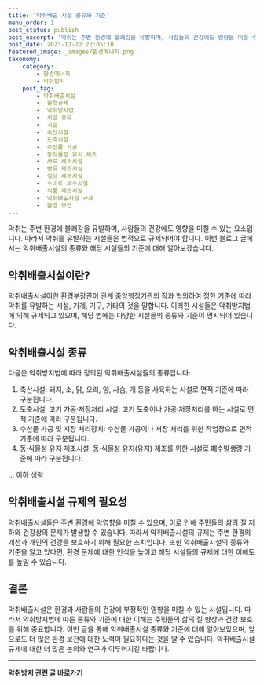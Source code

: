 ```yaml
---
title: '악취배출 시설 종류와 기준'
menu_order: 1
post_status: publish
post_excerpt: '악취는 주변 환경에 불쾌감을 유발하며, 사람들의 건강에도 영향을 미칠 수 있는 요소입니다. 따라서 악취를 유발하는 시설들은 법적으로 규제되어야 합니다. 이번 블로그 글에서는 악취배출시설의 종류와 해당 시설들의 기준에 대해 알아보겠습니다.'
post_date: 2023-12-22 22:05:10
featured_image: _images/환경에너지.png
taxonomy:
    category:
        - 환경에너지
        - 악취방지
    post_tag:
        - 악취배출시설
        -  환경규제
        -  악취방지법
        -  시설 종류
        -  기준
        -  축산시설
        -  도축시설
        -  수산물 가공
        -  동식물성 유지 제조
        -  사료 제조시설
        -  빵류 제조시설
        -  설탕 제조시설
        -  조미료 제조시설
        -  식품 제조시설
        -  악취배출시설 규제
        -  환경 보전
---
```



악취는 주변 환경에 불쾌감을 유발하며, 사람들의 건강에도 영향을 미칠 수 있는 요소입니다. 따라서 악취를 유발하는 시설들은 법적으로 규제되어야 합니다. 이번 블로그 글에서는 악취배출시설의 종류와 해당 시설들의 기준에 대해 알아보겠습니다.

## 악취배출시설이란?

악취배출시설이란 환경부장관이 관계 중앙행정기관의 장과 협의하여 정한 기준에 따라 악취를 유발하는 시설, 기계, 기구, 기타의 것을 말합니다. 이러한 시설들은 악취방지법에 의해 규제되고 있으며, 해당 법에는 다양한 시설들의 종류와 기준이 명시되어 있습니다.

## 악취배출시설 종류

다음은 악취방지법에 따라 정의된 악취배출시설들의 종류입니다:

1. 축산시설: 돼지, 소, 닭, 오리, 양, 사슴, 개 등을 사육하는 시설로 면적 기준에 따라 구분됩니다.
2. 도축시설, 고기 가공·저장처리 시설: 고기 도축이나 가공·저장처리를 하는 시설로 면적 기준에 따라 구분됩니다.
3. 수산물 가공 및 저장 처리장치: 수산물 가공이나 저장 처리를 위한 작업장으로 면적 기준에 따라 구분됩니다.
4. 동·식물성 유지 제조시설: 동·식물성 유지(유지) 제조를 위한 시설로 폐수발생량 기준에 따라 구분됩니다.

... 이하 생략

## 악취배출시설 규제의 필요성

악취배출시설들은 주변 환경에 악영향을 미칠 수 있으며, 이로 인해 주민들의 삶의 질 저하와 건강상의 문제가 발생할 수 있습니다. 따라서 악취배출시설의 규제는 주변 환경의 개선과 개인의 건강을 보호하기 위해 필요한 조치입니다. 또한 악취배출시설의 종류와 기준을 알고 있다면, 환경 문제에 대한 인식을 높이고 해당 시설들의 규제에 대한 이해도를 높일 수 있습니다.

## 결론

악취배출시설은 환경과 사람들의 건강에 부정적인 영향을 미칠 수 있는 시설입니다. 따라서 악취방지법에 따른 종류와 기준에 대한 이해는 주민들의 삶의 질 향상과 건강 보호를 위해 중요합니다. 이번 글을 통해 악취배출시설 종류와 기준에 대해 알아보았으며, 앞으로도 더 많은 환경 보전에 대한 노력이 필요하다는 것을 알 수 있습니다. 악취배출시설 규제에 대한 더 많은 논의와 연구가 이루어지길 바랍니다.


<!-- wp:separator -->
<hr class="wp-block-separator has-alpha-channel-opacity"/>
<!-- /wp:separator -->

<!-- wp:group {"backgroundColor":"base","layout":{"type":"constrained"}} -->
<div class="wp-block-group has-base-background-color has-background"><!-- wp:paragraph {"align":"center","fontSize":"medium"} -->
<p class="has-text-align-center has-large-font-size"><strong>악취방지 관련 글 바로가기</strong></p>
<!-- /wp:paragraph -->


<!-- wp:latest-posts
{"categories":[{"id":35521,"count":19,"description":"","link":"https://uknowlaw.com/category/%ec%95%85%ec%b7%a8%eb%b0%a9%ec%a7%80/","name":"악취방지","slug":"악취방지","taxonomy":"category","parent":0,"meta":[],"_links":{"self":[{"href":"https://uknowlaw.com/wp-json/wp/v2/categories/35521"}],"collection":[{"href":"https://uknowlaw.com/wp-json/wp/v2/categories"}],"about":[{"href":"https://uknowlaw.com/wp-json/wp/v2/taxonomies/category"}],"wp:post_type":[{"href":"https://uknowlaw.com/wp-json/wp/v2/posts?categories=35521"}],"curies":[{"name":"wp","href":"https://api.w.org/{rel}","templated":true}]}}],"postsToShow":100,"excerptLength":28,"postLayout":"grid","columns":2,"featuredImageAlign":"left","featuredImageSizeSlug":"large","fontSize":"small"} /--></div>
<!-- /wp:group -->